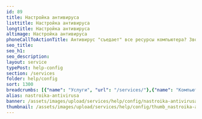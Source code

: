 ```yaml
---
id: 89
title: Настройка антивируса
listtitle: Настройка антивируса
longtitle: Настройка антивируса
altimage: Настройка антивируса
phoneCallToActionTitle: Антивирус "съедает" все ресурсы компьютера? Звоните!
seo_title: 
seo_h1: 
seo_description: 
layout: service
typePost: help-config
section: /services
folder: help/config
sort: 1300
breadcrumbs: [{"name": "Услуги", "url": "/services/"},{"name": "Компьютерная помощь", "url": "/services/help/"},{"name": "Настройка ПО", "url": "/services/help/config/"}]
alias: nastroika-antivirusa
banner: /assets/images/upload/services/help/config/nastroika-antivirusa.jpg
thumbnail: /assets/images/upload/services/help/config/thumb_nastroika-antivirusa.jpg
---
```

